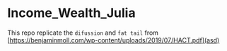 # Income_Wealth_Julia
This repo replicate the `difussion` and `fat tail` from [https://benjaminmoll.com/wp-content/uploads/2019/07/HACT.pdf](asd)
